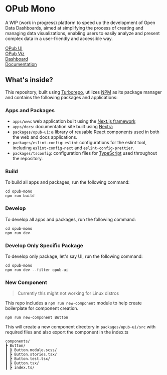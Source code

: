 # OPub Mono

A WIP (work in progress) platform to speed up the development of Open Data Dashboards, aimed at simplifying the process of creating and managing data visualizations, enabling users to easily analyze and present complex data in a user-friendly and accessible way.

[OPub UI](https://main--64004009fa0a900a3197549c.chromatic.com/)<br>
[OPub Viz](https://main--64e5d546d7476f1d5b4cfa47.chromatic.com/?path=/story/components-barchart--default/)<br>
[Dashboard](https://data-exchange.vercel.app/dashboard)<br>
[Documentation](https://opub-docs.netlify.app)

## What's inside?

This repository, built using [Turborepo](https://github.com/vercel/turbo), utilizes [NPM](https://www.npmjs.com/) as its package manager and contains the following packages and applications:

### Apps and Packages

- `apps/www`: web application built using the [Next.js framework](https://github.com/vercel/next.js/)
- `apps/docs`: documentation site built using [Nextra](https://github.com/shuding/nextra)
- `packages/opub-ui`: a library of reusable React components used in both the web and docs applications.
- `packages/eslint-config`: `eslint` configurations for the eslint tool, including `eslint-config-next` and `eslint-config-prettier`.
- `packages/tsconfig`: configuration files for [TypeScript](https://github.com/microsoft/TypeScript/) used throughout the repository.

### Build

To build all apps and packages, run the following command:

```
cd opub-mono
npm run build
```

### Develop

To develop all apps and packages, run the following command:

```
cd opub-mono
npm run dev
```

### Develop Only Specific Package

To develop only package, let's say UI, run the following command:

```
cd opub-mono
npm run dev --filter opub-ui
```

### New Component

> Currently this might not working for Linux distros

This repo includes a `npm run new-component` module to help create boilerplate for component creation.

```
npm run new-component Button
```

This will create a new component directory in `packages/opub-ui/src` with required files and also export the component in the index.ts

```
components/
┣ Button/
┃ ┣ Button.module.scss/
┃ ┣ Button.stories.tsx/
┃ ┣ Button.test.tsx/
┃ ┣ Button.tsx/
┃ ┣ index.ts/
```
